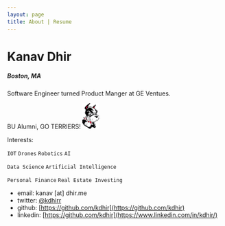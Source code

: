```yaml
---
layout: page
title: About | Resume
---
```

# Kanav Dhir
##### Boston, MA


Software Engineer turned Product Manger at GE Ventues. 

BU Alumni, GO TERRIERS! ![alt text](assets/rhett.gif "Rhett")


Interests:

`IOT` `Drones` `Robotics` `AI`

`Data Science` `Artificial Intelligence` 

`Personal Finance` `Real Estate Investing`


* email: kanav [at] dhir.me
* twitter: [@kdhirr](https://twitter.com/kdhirr)
* github: [https://github.com/kdhir](https://github.com/kdhir)
* linkedin: [https://github.com/kdhir](https://www.linkedin.com/in/kdhir/)

